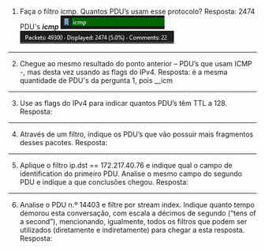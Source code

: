 1. Faça o filtro icmp. Quantos PDU’s usam esse protocolo?
	Resposta: 2474 PDU's
___icmp___
![](Lab%204.1%20-%20Daniel%20Espada.png)
![](Lab%204.1%20-%20Daniel%20Espada-1.png)
---
2. Chegue ao mesmo resultado do ponto anterior – PDU’s que usam ICMP -, mas desta vez usando as flags do IPv4. 
	Resposta: é a mesma quantidade de PDU's da pergunta 1, pois __icm
	

---
3. Use as flags do IPv4 para indicar quantos PDU’s têm TTL a 128.
	Resposta: 

---
4. Através de um filtro, indique os PDU’s que vão possuir mais fragmentos desses pacotes. 
	Resposta: 

---
5. Aplique o filtro ip.dst == 172.217.40.76 e indique qual o campo de identification do primeiro PDU. Analise o mesmo campo do segundo PDU e indique a que conclusões chegou. 
	Resposta: 

---
6. Analise o PDU n.º 14403 e filtre por stream index. Indique quanto tempo demorou esta conversação, com escala a décimos de segundo (“tens of a second”), mencionando, igualmente, todos os filtros que podem ser utilizados (diretamente e indiretamente) para chegar a esta resposta.
	Resposta: 